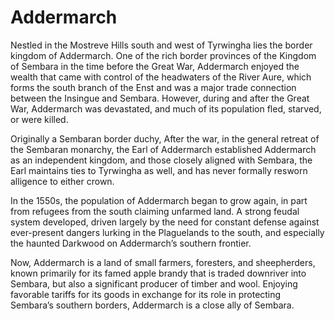 # Addermarch

Nestled in the Mostreve Hills south and west of Tyrwingha lies the border kingdom of Addermarch. One of the rich border provinces of the Kingdom of Sembara in the time before the Great War, Addermarch enjoyed the wealth that came with control of the headwaters of the River Aure, which forms the south branch of the Enst and was a major trade connection between the Insingue and Sembara. However, during and after the Great War, Addermarch was devastated, and much of its population fled, starved, or were killed. 

Originally a Sembaran border duchy, After the war, in the general retreat of the Sembaran monarchy, the Earl of Addermarch established Addermarch as an independent kingdom, and those closely aligned with Sembara, the Earl maintains ties to Tyrwingha as well, and has never formally resworn alligence to either crown.

In the 1550s, the population of Addermarch began to grow again, in part from refugees from the south claiming unfarmed land. A strong feudal system developed, driven largely by the need for constant defense against ever-present dangers lurking in the Plaguelands to the south, and especially the haunted Darkwood on Addermarch’s southern frontier. 

Now, Addermarch is a land of small farmers, foresters, and sheepherders, known primarily for its famed apple brandy that is traded downriver into Sembara, but also a significant producer of timber and wool. Enjoying favorable tariffs for its goods in exchange for its role in protecting Sembara’s southern borders, Addermarch is a close ally of Sembara.